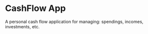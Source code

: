CashFlow App
============

A personal cash flow application for managing: spendings, incomes, investments, etc.

